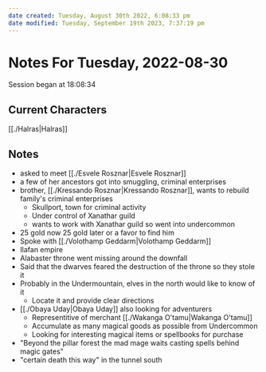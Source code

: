```yaml
---
date created: Tuesday, August 30th 2022, 6:08:33 pm
date modified: Tuesday, September 19th 2023, 7:37:19 pm
---
```

# Notes For Tuesday, 2022-08-30
Session began at 18:08:34
## Current Characters
[[./Halras|Halras]]
## Notes
- asked to meet [[./Esvele Rosznar|Esvele Rosznar]]
- a few of her ancestors got into smuggling, criminal enterprises
- brother, [[./Kressando Rosznar|Kressando Rosznar]], wants to rebuild family's criminal enterprises
	- Skullport, town for criminal activity
	- Under control of Xanathar guild
	- wants to work with Xanathar guild so went into undercommon
- 25 gold now 25 gold later or a favor to find him
- Spoke with [[./Volothamp Geddarm|Volothamp Geddarm]]
- Ilafan empire
- Alabaster throne went missing around the downfall
- Said that the dwarves feared the destruction of the throne so they stole it
- Probably in the Undermountain, elves in the north would like to know of it
	- Locate it and provide clear directions
- [[./Obaya Uday|Obaya Uday]] also looking for adventurers
	- Representitive of merchant [[./Wakanga O'tamu|Wakanga O'tamu]]
	- Accumulate as many magical goods as possible from Undercommon
	- Looking for interesting magical items or spellbooks for purchase
- "Beyond the pillar forest the mad mage waits casting spells behind magic gates"
- "certain death this way" in the tunnel south